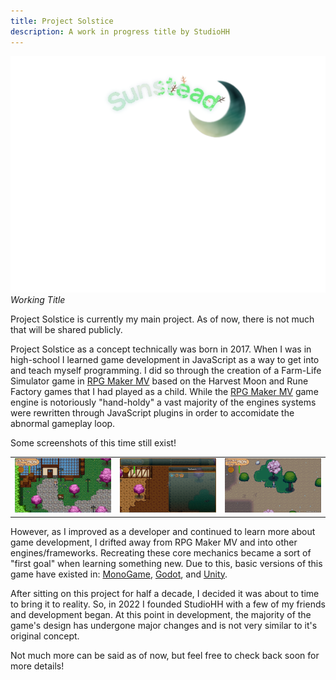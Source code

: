 ```yaml
---
title: Project Solstice
description: A work in progress title by StudioHH
---
```


![A logo of project solstice](./src/assets/sunsteadlogo.webp "Title")
*Working Title*

Project Solstice is currently my main project. As of now, there is not much that will be shared publicly. 

Project Solstice as a concept technically was born in 2017. When I was in high-school I learned game development in JavaScript as a way to get into and teach myself programming. I did so through the creation of a Farm-Life Simulator game in [RPG Maker MV](https://www.rpgmakerweb.com/products/rpg-maker-mv) based on the Harvest Moon and Rune Factory games that I had played as a child. While the [RPG Maker MV](https://www.rpgmakerweb.com/products/rpg-maker-mv) game engine is notoriously "hand-holdy" a vast majority of the engines systems were rewritten through JavaScript plugins in order to accomidate the abnormal gameplay loop.

Some screenshots of this time still exist! 

|      |      |  |
| ------------- | ------------- | ------------- |
| ![](./src/assets/og-sunstead.webp) | ![](./src/assets/og-sunstead2.webp) | ![](./src/assets/og-sunstead3.webp) |

However, as I improved as a developer and continued to learn more about game development, I drifted away from RPG Maker MV and into other engines/frameworks. Recreating these core mechanics became a sort of "first goal" when learning something new. Due to this, basic versions of this game have existed in: [MonoGame](https://monogame.net/), [Godot](https://godotengine.org/), and [Unity](https://unity.com/).

After sitting on this project for half a decade, I decided it was about to time to bring it to reality. So, in 2022 I founded StudioHH with a few of my friends and development began. At this point in development, the majority of the game's design has undergone major changes and is not very similar to it's original concept.

Not much more can be said as of now, but feel free to check back soon for more details!